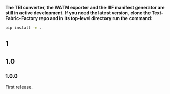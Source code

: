 **The TEI converter, the WATM exporter and the IIIF manifest generator are
still in active development.
If you need the latest version, clone the Text-Fabric-Factory repo
and in its top-level directory run the command:**

``` sh
pip install -e .
```

## 1

## 1.0

### 1.0.0

First release.

